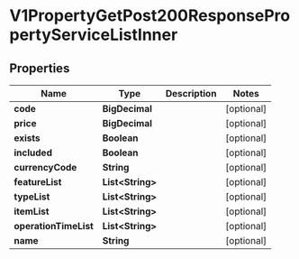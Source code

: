 

# V1PropertyGetPost200ResponsePropertyServiceListInner


## Properties

| Name | Type | Description | Notes |
|------------ | ------------- | ------------- | -------------|
|**code** | **BigDecimal** |  |  [optional] |
|**price** | **BigDecimal** |  |  [optional] |
|**exists** | **Boolean** |  |  [optional] |
|**included** | **Boolean** |  |  [optional] |
|**currencyCode** | **String** |  |  [optional] |
|**featureList** | **List&lt;String&gt;** |  |  [optional] |
|**typeList** | **List&lt;String&gt;** |  |  [optional] |
|**itemList** | **List&lt;String&gt;** |  |  [optional] |
|**operationTimeList** | **List&lt;String&gt;** |  |  [optional] |
|**name** | **String** |  |  [optional] |




